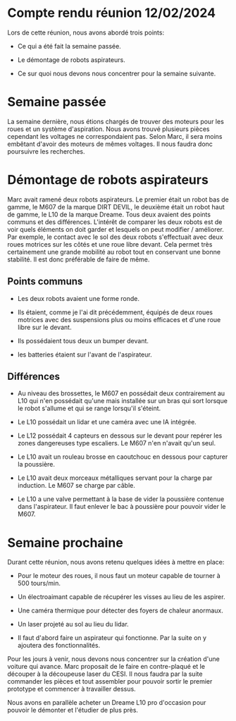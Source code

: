 # Compte rendu réunion 12/02/2024 

 

Lors de cette réunion, nous avons abordé trois points: 

 

- Ce qui a été fait la semaine passée. 

- Le démontage de robots aspirateurs. 

- Ce sur quoi nous devons nous concentrer pour la semaine suivante. 

 

# Semaine passée 

 

La semaine dernière, nous étions chargés de trouver des moteurs pour les roues et un système d'aspiration. Nous avons trouvé plusieurs pièces cependant les voltages ne correspondaient pas. Selon Marc, il sera moins embêtant d'avoir des moteurs de mêmes voltages. Il nous faudra donc poursuivre les recherches. 

 

# Démontage de robots aspirateurs 

 

Marc avait ramené deux robots aspirateurs. Le premier était un robot bas de gamme, le M607 de la marque DIRT DEVIL, le deuxième était un robot haut de gamme, le L10 de la marque Dreame. Tous deux avaient des points communs et des différences. L'intérêt de comparer les deux robots est de voir quels éléments on doit garder et lesquels on peut modifier / améliorer. Par exemple, le contact avec le sol des deux robots s'effectuait avec deux roues motrices sur les côtés et une roue libre devant. Cela permet très certainement une grande mobilité au robot tout en conservant une bonne stabilité. Il est donc préférable de faire de même. 

 

## Points communs 

 

- Les deux robots avaient une forme ronde. 

- Ils étaient, comme je l'ai dit précédemment, équipés de deux roues motrices avec des suspensions plus ou moins efficaces et d'une roue libre sur le devant. 

- Ils possédaient tous deux un bumper devant. 

- les batteries étaient sur l'avant de l'aspirateur. 

 

## Différences 

 

- Au niveau des brossettes, le M607 en possédait deux contrairement au L10 qui n'en possédait qu'une mais installée sur un bras qui sort lorsque le robot s'allume et qui se range lorsqu'il s'éteint. 

- Le L10 possédait un lidar et une caméra avec une IA intégrée. 

- Le L12 possédait 4 capteurs en dessous sur le devant pour repérer les zones dangereuses type escaliers. Le M607 n'en n'avait qu'un seul. 

- Le L10 avait un rouleau brosse en caoutchouc en dessous pour capturer la poussière. 

- Le L10 avait deux morceaux métalliques servant pour la charge par induction. Le M607 se charge par câble. 

- Le L10 a une valve permettant à la base de vider la poussière contenue dans l'aspirateur. Il faut enlever le bac à poussière pour pouvoir vider le M607. 

 

# Semaine prochaine 

 

Durant cette réunion, nous avons retenu quelques idées à mettre en place: 

 

- Pour le moteur des roues, il nous faut un moteur capable de tourner à 500 tours/min. 

- Un électroaimant capable de récupérer les visses au lieu de les aspirer. 

- Une caméra thermique pour détecter des foyers de chaleur anormaux. 

- Un laser projeté au sol au lieu du lidar. 

- Il faut d'abord faire un aspirateur qui fonctionne. Par la suite on y ajoutera des fonctionnalités. 

 

Pour les jours à venir, nous devons nous concentrer sur la création d'une voiture qui avance. Marc proposait de le faire en contre-plaqué et le découper à la découpeuse laser du CESI. Il nous faudra par la suite commander les pièces et tout assembler pour pouvoir sortir le premier prototype et commencer à travailler dessus. 

 

Nous avons en parallèle acheter un Dreame L10 pro d'occasion pour pouvoir le démonter et l'étudier de plus près. 

 